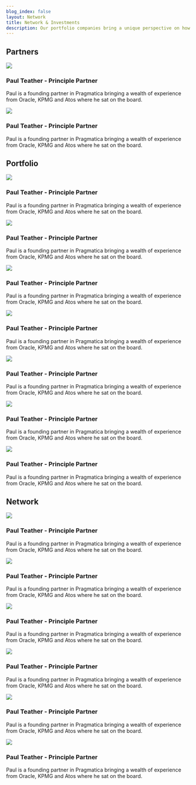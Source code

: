 ```yaml
---
blog_index: false
layout: Network
title: Network & Investments
description: Our portfolio companies bring a unique perspective on how traditional markets are changing and what bricks and mortar businesses can do to leverage their brand and reach to deliver digital P&L through partnerships with our ecosystem companies.
---
```


 <h2
      class="font-serif font-semibold text-5xl py-6 border-b-3 border-green leading-tight"
    >Partners</h2>
    <section class="px-4 flex flex-wrap">
      <!--Start of a Profile-->
      <div class="block bg-white shadow-green border-2 border-green w-64 md:mx-4 p-4 m-2">
        <div class="mx-auto">
          <img src="/paul-pressshot-sm.png" class="rounded-full w-64">
        </div>
        <h3 class="font-serif font-semibold text-2xl my-4 leading-tight border-b-2 border-green">
          Paul Teather -
          <span class="text-xl font-normal italic">Principle Partner</span>
        </h3>
        <p>Paul is a founding partner in Pragmatica bringing a wealth of experience from Oracle, KPMG and Atos where he sat on the board.</p>
      </div>
      <!--/End of a Profile-->
      <!--Start of a Profile-->
      <div class="block bg-white shadow-green border-2 border-green w-64 md:mx-4 p-4 m-2">
        <div class="mx-auto">
          <img src="/paul-pressshot-sm.png" class="rounded-full w-64">
        </div>
        <h3 class="font-serif font-semibold text-2xl my-4 leading-tight border-b-2 border-green">
          Paul Teather -
          <span class="text-xl font-normal italic">Principle Partner</span>
        </h3>
        <p>Paul is a founding partner in Pragmatica bringing a wealth of experience from Oracle, KPMG and Atos where he sat on the board.</p>
      </div>
      <!--/End of a Profile-->
    </section>
    <h2
      class="font-serif font-semibold text-5xl py-6 border-b-3 border-green leading-tight"
    >Portfolio</h2>
    <section class="px-4 flex flex-wrap">
      <!--Start of a Profile-->
      <div class="block bg-white shadow-green border-2 border-green w-64 md:mx-4 p-4 m-2">
        <div class="mx-auto">
          <img src="/paul-pressshot-sm.png" class="rounded-full w-64">
        </div>
        <h3 class="font-serif font-semibold text-2xl my-4 leading-tight border-b-2 border-green">
          Paul Teather -
          <span class="text-xl font-normal italic">Principle Partner</span>
        </h3>
        <p>Paul is a founding partner in Pragmatica bringing a wealth of experience from Oracle, KPMG and Atos where he sat on the board.</p>
      </div>
      <!--/End of a Profile-->
      <!--Start of a Profile-->
      <div class="block bg-white shadow-green border-2 border-green w-64 md:mx-4 p-4 m-2">
        <div class="mx-auto">
          <img src="/paul-pressshot-sm.png" class="rounded-full w-64">
        </div>
        <h3 class="font-serif font-semibold text-2xl my-4 leading-tight border-b-2 border-green">
          Paul Teather -
          <span class="text-xl font-normal italic">Principle Partner</span>
        </h3>
        <p>Paul is a founding partner in Pragmatica bringing a wealth of experience from Oracle, KPMG and Atos where he sat on the board.</p>
      </div>
      <!--/End of a Profile-->
      <!--Start of a Profile-->
      <div class="block bg-white shadow-green border-2 border-green w-64 md:mx-4 p-4 m-2">
        <div class="mx-auto">
          <img src="/paul-pressshot-sm.png" class="rounded-full w-64">
        </div>
        <h3 class="font-serif font-semibold text-2xl my-4 leading-tight border-b-2 border-green">
          Paul Teather -
          <span class="text-xl font-normal italic">Principle Partner</span>
        </h3>
        <p>Paul is a founding partner in Pragmatica bringing a wealth of experience from Oracle, KPMG and Atos where he sat on the board.</p>
      </div>
      <!--/End of a Profile-->
      <!--Start of a Profile-->
      <div class="block bg-white shadow-green border-2 border-green w-64 md:mx-4 p-4 m-2">
        <div class="mx-auto">
          <img src="/paul-pressshot-sm.png" class="rounded-full w-64">
        </div>
        <h3 class="font-serif font-semibold text-2xl my-4 leading-tight border-b-2 border-green">
          Paul Teather -
          <span class="text-xl font-normal italic">Principle Partner</span>
        </h3>
        <p>Paul is a founding partner in Pragmatica bringing a wealth of experience from Oracle, KPMG and Atos where he sat on the board.</p>
      </div>
      <!--/End of a Profile-->
      <!--Start of a Profile-->
      <div class="block bg-white shadow-green border-2 border-green w-64 md:mx-4 p-4 m-2">
        <div class="mx-auto">
          <img src="/paul-pressshot-sm.png" class="rounded-full w-64">
        </div>
        <h3 class="font-serif font-semibold text-2xl my-4 leading-tight border-b-2 border-green">
          Paul Teather -
          <span class="text-xl font-normal italic">Principle Partner</span>
        </h3>
        <p>Paul is a founding partner in Pragmatica bringing a wealth of experience from Oracle, KPMG and Atos where he sat on the board.</p>
      </div>
      <!--/End of a Profile-->
      <!--Start of a Profile-->
      <div class="block bg-white shadow-green border-2 border-green w-64 md:mx-4 p-4 m-2">
        <div class="mx-auto">
          <img src="/paul-pressshot-sm.png" class="rounded-full w-64">
        </div>
        <h3 class="font-serif font-semibold text-2xl my-4 leading-tight border-b-2 border-green">
          Paul Teather -
          <span class="text-xl font-normal italic">Principle Partner</span>
        </h3>
        <p>Paul is a founding partner in Pragmatica bringing a wealth of experience from Oracle, KPMG and Atos where he sat on the board.</p>
      </div>
      <!--/End of a Profile-->
      <!--Start of a Profile-->
      <div class="block bg-white shadow-green border-2 border-green w-64 md:mx-4 p-4 m-2">
        <div class="mx-auto">
          <img src="/paul-pressshot-sm.png" class="rounded-full w-64">
        </div>
        <h3 class="font-serif font-semibold text-2xl my-4 leading-tight border-b-2 border-green">
          Paul Teather -
          <span class="text-xl font-normal italic">Principle Partner</span>
        </h3>
        <p>Paul is a founding partner in Pragmatica bringing a wealth of experience from Oracle, KPMG and Atos where he sat on the board.</p>
      </div>
      <!--/End of a Profile-->
    </section>
    <h2 class="font-serif font-semibold text-5xl py-6 border-b-3 border-green leading-tight">Network</h2>
    <section class="px-4 flex flex-wrap">
      <!--Start of a Profile-->
      <div class="block bg-white shadow-green border-2 border-green w-64 md:mx-4 p-4 m-2">
        <div class="mx-auto">
          <img src="/paul-pressshot-sm.png" class="rounded-full w-64">
        </div>
        <h3 class="font-serif font-semibold text-2xl my-4 leading-tight border-b-2 border-green">
          Paul Teather -
          <span class="text-xl font-normal italic">Principle Partner</span>
        </h3>
        <p>Paul is a founding partner in Pragmatica bringing a wealth of experience from Oracle, KPMG and Atos where he sat on the board.</p>
      </div>
      <!--/End of a Profile-->
      <!--Start of a Profile-->
      <div class="block bg-white shadow-green border-2 border-green w-64 md:mx-4 p-4 m-2">
        <div class="mx-auto">
          <img src="/paul-pressshot-sm.png" class="rounded-full w-64">
        </div>
        <h3 class="font-serif font-semibold text-2xl my-4 leading-tight border-b-2 border-green">
          Paul Teather -
          <span class="text-xl font-normal italic">Principle Partner</span>
        </h3>
        <p>Paul is a founding partner in Pragmatica bringing a wealth of experience from Oracle, KPMG and Atos where he sat on the board.</p>
      </div>
      <!--/End of a Profile-->
      <!--Start of a Profile-->
      <div class="block bg-white shadow-green border-2 border-green w-64 md:mx-4 p-4 m-2">
        <div class="mx-auto">
          <img src="/paul-pressshot-sm.png" class="rounded-full w-64">
        </div>
        <h3 class="font-serif font-semibold text-2xl my-4 leading-tight border-b-2 border-green">
          Paul Teather -
          <span class="text-xl font-normal italic">Principle Partner</span>
        </h3>
        <p>Paul is a founding partner in Pragmatica bringing a wealth of experience from Oracle, KPMG and Atos where he sat on the board.</p>
      </div>
      <!--/End of a Profile-->
      <!--Start of a Profile-->
      <div class="block bg-white shadow-green border-2 border-green w-64 md:mx-4 p-4 m-2">
        <div class="mx-auto">
          <img src="/paul-pressshot-sm.png" class="rounded-full w-64">
        </div>
        <h3 class="font-serif font-semibold text-2xl my-4 leading-tight border-b-2 border-green">
          Paul Teather -
          <span class="text-xl font-normal italic">Principle Partner</span>
        </h3>
        <p>Paul is a founding partner in Pragmatica bringing a wealth of experience from Oracle, KPMG and Atos where he sat on the board.</p>
      </div>
      <!--/End of a Profile-->
      <!--Start of a Profile-->
      <div class="block bg-white shadow-green border-2 border-green w-64 md:mx-4 p-4 m-2">
        <div class="mx-auto">
          <img src="/paul-pressshot-sm.png" class="rounded-full w-64">
        </div>
        <h3 class="font-serif font-semibold text-2xl my-4 leading-tight border-b-2 border-green">
          Paul Teather -
          <span class="text-xl font-normal italic">Principle Partner</span>
        </h3>
        <p>Paul is a founding partner in Pragmatica bringing a wealth of experience from Oracle, KPMG and Atos where he sat on the board.</p>
      </div>
      <!--/End of a Profile-->
      <!--Start of a Profile-->
      <div class="block bg-white shadow-green border-2 border-green w-64 md:mx-4 p-4 m-2">
        <div class="mx-auto">
          <img src="/paul-pressshot-sm.png" class="rounded-full w-64">
        </div>
        <h3 class="font-serif font-semibold text-2xl my-4 leading-tight border-b-2 border-green">
          Paul Teather -
          <span class="text-xl font-normal italic">Principle Partner</span>
        </h3>
        <p>Paul is a founding partner in Pragmatica bringing a wealth of experience from Oracle, KPMG and Atos where he sat on the board.</p>
      </div>
      <!--/End of a Profile-->
      </section>